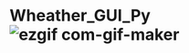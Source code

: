 # Wheather_GUI_Py![ezgif com-gif-maker](https://user-images.githubusercontent.com/53565563/123546937-519b9780-d77c-11eb-86d9-7faf84846712.gif)
